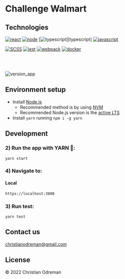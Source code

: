 # Challenge Walmart

<!-- Markdown References -->
[react]: https://en.reactjs.org/ "react."
[node]: https://nodejs.org/en/ "node."
[javascript]: https://developer.mozilla.org/en-US/docs/Web/JavaScript "javascript."
[SCSS]: https://sass-lang.com/ "SCSS."
[jest]: https://jestjs.io/docs/getting-started "jest."
[webpack]: https://webpack.js.org/ "webpack."
[docker]: https://www.docker.com/ "docker."

## Technologies

  [![react](https://img.shields.io/badge/-ReactJS-blue?logo=react)][react]
  [![node](https://img.shields.io/badge/-NodeJS-green?logo=Node.js)][node]
  [![typescript](https://img.shields.io/badge/-TypeScript-9cf?logo=typescript)][typescript]
  [![javascript](https://img.shields.io/badge/-JavaScript-yellow?logo=javascript)][Javascript]
  <br>

  [![SCSS](https://img.shields.io/badge/-SCSS-f058c3?logo=SCSS)][SCSS]
  [![jest](https://img.shields.io/badge/-Jest-brightgreen?logo=jest)][jest]
  [![webpack](https://img.shields.io/badge/-webpack-grey?logo=webpack)][webpack]
  [![docker](https://img.shields.io/badge/-docker-9cf?logo=docker)][docker]

  <br><br>

  ![version_app](https://img.shields.io/badge/version-v1.0.0-orange)


## Environment setup

 - Install [Node.js](https://nodejs.org/)
   - Recommended method is by using [NVM](https://github.com/creationix/nvm)
   - Recommended Node.js version is the [active LTS](https://github.com/nodejs/LTS#lts-schedule1)
 - Install `yarn`  running `npm i -g yarn`

## Development

### 2) Run the app with YARN 🚀:

```
yarn start
```
### 4) Navigate to:
#### Local
```
https://localhost:3000
```

### 3) Run test:
```
yarn test
```

## Contact us

[christianodreman@gmail.com](mailto:christianodreman@gmail.com)

## License

© 2022 Christian Odreman
